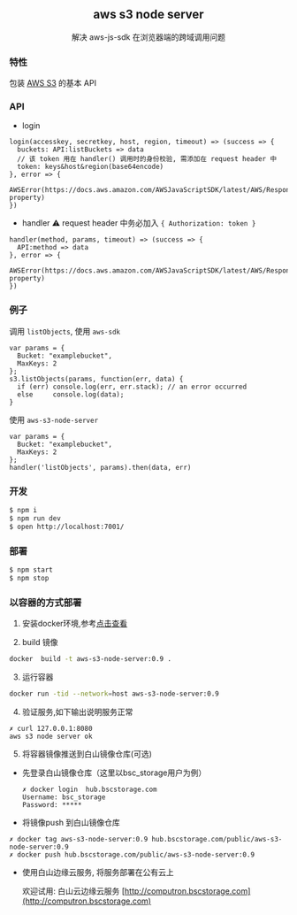 <h2 align="center">aws s3 node server</h2>
<p align="center">解决 aws-js-sdk 在浏览器端的跨域调用问题</p>

### 特性

包装 [AWS S3](https://docs.aws.amazon.com/AWSJavaScriptSDK/latest/AWS/S3.html) 的基本 API

### API

- login

```
login(accesskey, secretkey, host, region, timeout) => (success => {
  buckets: API:listBuckets => data
  // 该 token 用在 handler() 调用时的身份校验, 需添加在 request header 中
  token: keys&host&region(base64encode)
}, error => {
  AWSError(https://docs.aws.amazon.com/AWSJavaScriptSDK/latest/AWS/Response.html#error-property)
})
```

- handler
  ⚠️ request header 中务必加入 `{ Authorization: token }`

```
handler(method, params, timeout) => (success => {
  API:method => data
}, error => {
  AWSError(https://docs.aws.amazon.com/AWSJavaScriptSDK/latest/AWS/Response.html#error-property)
})
```

### 例子

调用 `listObjects`, 使用 `aws-sdk`

```
var params = {
  Bucket: "examplebucket",
  MaxKeys: 2
};
s3.listObjects(params, function(err, data) {
  if (err) console.log(err, err.stack); // an error occurred
  else     console.log(data);
}
```

使用 `aws-s3-node-server`

```
var params = {
  Bucket: "examplebucket",
  MaxKeys: 2
};
handler('listObjects', params).then(data, err)
```

### 开发

```bash
$ npm i
$ npm run dev
$ open http://localhost:7001/
```

### 部署

```bash
$ npm start
$ npm stop
```

### 以容器的方式部署

1. 安装docker环境,参考[点击查看](https://docs.docker.com/v17.09/engine/installation)

2. build 镜像

  ```bash
  docker  build -t aws-s3-node-server:0.9 .
  ```

3. 运行容器

  ```bash
  docker run -tid --network=host aws-s3-node-server:0.9
  ```

4. 验证服务,如下输出说明服务正常

  ```
  ✗ curl 127.0.0.1:8080
  aws s3 node server ok
  ```

5. 将容器镜像推送到白山镜像仓库(可选)

  - 先登录白山镜像仓库（这里以bsc_storage用户为例）

    ```
    ✗ docker login  hub.bscstorage.com
    Username: bsc_storage
    Password: *****
    ```
  - 将镜像push 到白山镜像仓库

  ```
  ✗ docker tag aws-s3-node-server:0.9 hub.bscstorage.com/public/aws-s3-node-server:0.9
  ✗ docker push hub.bscstorage.com/public/aws-s3-node-server:0.9
  ```

  - 使用白山边缘云服务, 将服务部署在公有云上

    欢迎试用: 白山云边缘云服务 [http://computron.bscstorage.com](http://computron.bscstorage.com)
